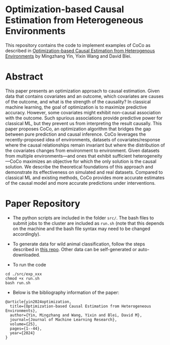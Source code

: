 # Optimization-based Causal Estimation from Heterogeneous Environments
This repository contains the code to implement examples of CoCo as described in [Optimization-based Causal Estimation from Heterogenous Environments](https://www.jmlr.org/papers/volume25/21-1028/21-1028.pdf) by Mingzhang Yin, Yixin Wang and David Blei.


# Abstract

This paper presents an optimization approach to causal estimation. Given data that contains covariates and an outcome, 
which covariates are causes of the outcome, and what is the strength of the causality? In classical machine learning, 
the goal of optimization is to maximize predictive accuracy. However, some covariates might exhibit non-causal association
with the outcome. Such spurious associations provide predictive power for classical ML, but they prevent us from interpreting
the result causally.  This paper proposes CoCo, an optimization algorithm that bridges the gap between pure prediction and 
causal inference. CoCo leverages the recently-proposed idea of environments, datasets of covariates/response where the causal
relationships remain invariant but where the distribution of the covariates changes from environment to environment. Given datasets from multiple environments—and ones that exhibit sufficient
heterogeneity—CoCo maximizes an objective for which the only solution is the causal
solution. We describe the theoretical foundations of this approach and demonstrate its
effectiveness on simulated and real datasets. Compared to classical ML and existing methods,
CoCo provides more accurate estimates of the causal model and more accurate predictions under interventions.
# Paper Repository

* The python scripts are included in the folder `src/`. The bash files to submit jobs to the cluster are included as `run.sh` (note that this depends on the machine and the bash file syntax may need to be changed accordingly).

* To generate data for wild animal classification, follow the steps described in [this repo](https://github.com/fastforwardlabs/causality-for-ml). Other data can be self-generated or auto-downloaded. 

* To run the code
```
cd ./src/exp_xxx
chmod +x run.sh
bash run.sh
```

* Below is the bibliography information of the paper:
```
@article{yin2024optimization,
  title={Optimization-based Causal Estimation from Heterogeneous Environments},
  author={Yin, Mingzhang and Wang, Yixin and Blei, David M},
  journal={Journal of Machine Learning Research},
  volume={25},
  pages={1--44},
  year={2024}
}
```
